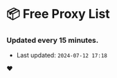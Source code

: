 # :package: Free Proxy List
### Updated every 15 minutes.

- Last updated: `2024-07-12 17:18`

:heart:
